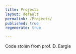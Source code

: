 ```yaml
---
title: Projects
layout: default
permalink: /Projects/
published: true
regenerate: true

---
```


Code stolen from prof. D. Eargle

